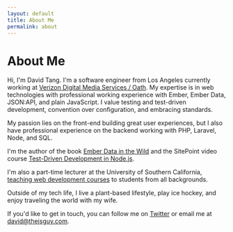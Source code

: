 ```yaml
---
layout: default
title: About Me
permalink: about
---
```

# About Me

Hi, I'm David Tang. I'm a software engineer from Los Angeles currently working at [Verizon Digital Media Services / Oath](https://www.oath.com). My expertise is in web technologies with professional working experience with Ember, Ember Data, JSON:API, and plain JavaScript. I value testing and test-driven development, convention over configuration, and embracing standards.

My passion lies on the front-end building great user experiences, but I also have professional experience on the backend working with PHP, Laravel, Node, and SQL.

I'm the author of the book [Ember Data in the Wild](https://leanpub.com/emberdatainthewild) and the SitePoint video course [Test-Driven Development in Node.js](https://www.sitepoint.com/premium/courses/master-test-driven-development-in-node-js-2932).

I'm also a part-time lecturer at the University of Southern California, [teaching web development courses](/teaching) to students from all backgrounds.

Outside of my tech life, I live a plant-based lifestyle, play ice hockey, and enjoy traveling the world with my wife.

If you'd like to get in touch, you can follow me on [Twitter](https://twitter.com/iamdtang) or email me at <a href="mailto:david@thejsguy.com">david@thejsguy.com</a>.
